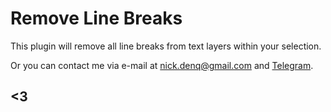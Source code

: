 # Remove Line Breaks
This plugin will remove all line breaks from text layers within your selection.

Or you can contact me via e-mail at [nick.denq@gmail.com](mailto:nick.denq@gmail.com?subject=Remove%20line%20breaks) and [Telegram](http://t.me/qurle).

## <3
